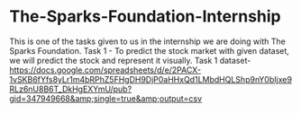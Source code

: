# The-Sparks-Foundation-Internship
This is one of the tasks given to us in the internship we are doing with The Sparks Foundation.  Task 1 - To predict the stock market with given dataset, we will predict the stock and represent it visually.  Task 1 dataset-https://docs.google.com/spreadsheets/d/e/2PACX-1vSKB6fYfs8yLr1m4bRPhZ5FHgDH9DjP0aHHxQd1LMbdHQLShp9nY0bIjxe9RLz6nU8B6T_DkHgEXYmU/pub?gid=347949668&amp;single=true&amp;output=csv
